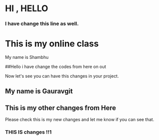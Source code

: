 # HI , HELLO

### I have change this line as well.

# This is my online class

My name is Shambhu

##Hello i have change the codes from here on out

Now let's see you can have this changes in your project.

## My name is Gauravgit

## This is my other changes from Here

Please check this is my new changes and let me know if you can see that.

### THIS IS changes !!1
